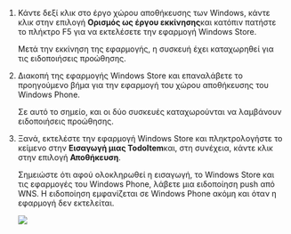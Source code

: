 
1. Κάντε δεξί κλικ στο έργο χώρου αποθήκευσης των Windows, κάντε κλικ στην επιλογή **Ορισμός ως έργου εκκίνησης**και κατόπιν πατήστε το πλήκτρο F5 για να εκτελέσετε την εφαρμογή Windows Store.
    
    Μετά την εκκίνηση της εφαρμογής, η συσκευή έχει καταχωρηθεί για τις ειδοποιήσεις προώθησης.

2. Διακοπή της εφαρμογής Windows Store και επαναλάβετε το προηγούμενο βήμα για την εφαρμογή του χώρου αποθήκευσης του Windows Phone.

    Σε αυτό το σημείο, και οι δύο συσκευές καταχωρούνται να λαμβάνουν ειδοποιήσεις προώθησης.

3. Ξανά, εκτελέστε την εφαρμογή Windows Store και πληκτρολογήστε το κείμενο στην **Εισαγωγή μιας TodoItem**και, στη συνέχεια, κάντε κλικ στην επιλογή **Αποθήκευση**.

    Σημειώστε ότι αφού ολοκληρωθεί η εισαγωγή, το Windows Store και τις εφαρμογές του Windows Phone, λάβετε μια ειδοποίηση push από WNS. Η ειδοποίηση εμφανίζεται σε Windows Phone ακόμη και όταν η εφαρμογή δεν εκτελείται.

    ![](./media/app-service-mobile-windows-universal-test-push/mobile-quickstart-push5-wp8.png)

